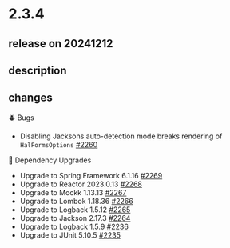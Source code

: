 # 2.3.4

## release on 20241212

## description

## changes

🪲 Bugs

* Disabling Jacksons auto-detection mode breaks rendering of <code>HalFormsOptions</code> <a href="https://github.com/spring-projects/spring-hateoas/issues/2260" data-hovercard-type="issue" data-hovercard-url="/spring-projects/spring-hateoas/issues/2260/hovercard">#2260</a>

🔨 Dependency Upgrades

* Upgrade to Spring Framework 6.1.16 <a href="https://github.com/spring-projects/spring-hateoas/issues/2269" data-hovercard-type="issue" data-hovercard-url="/spring-projects/spring-hateoas/issues/2269/hovercard">#2269</a>
* Upgrade to Reactor 2023.0.13 <a href="https://github.com/spring-projects/spring-hateoas/issues/2268" data-hovercard-type="issue" data-hovercard-url="/spring-projects/spring-hateoas/issues/2268/hovercard">#2268</a>
* Upgrade to Mockk 1.13.13 <a href="https://github.com/spring-projects/spring-hateoas/issues/2267" data-hovercard-type="issue" data-hovercard-url="/spring-projects/spring-hateoas/issues/2267/hovercard">#2267</a>
* Upgrade to Lombok 1.18.36 <a href="https://github.com/spring-projects/spring-hateoas/issues/2266" data-hovercard-type="issue" data-hovercard-url="/spring-projects/spring-hateoas/issues/2266/hovercard">#2266</a>
* Upgrade to Logback 1.5.12 <a href="https://github.com/spring-projects/spring-hateoas/issues/2265" data-hovercard-type="issue" data-hovercard-url="/spring-projects/spring-hateoas/issues/2265/hovercard">#2265</a>
* Upgrade to Jackson 2.17.3 <a href="https://github.com/spring-projects/spring-hateoas/issues/2264" data-hovercard-type="issue" data-hovercard-url="/spring-projects/spring-hateoas/issues/2264/hovercard">#2264</a>
* Upgrade to Logback 1.5.9 <a href="https://github.com/spring-projects/spring-hateoas/issues/2236" data-hovercard-type="issue" data-hovercard-url="/spring-projects/spring-hateoas/issues/2236/hovercard">#2236</a>
* Upgrade to JUnit 5.10.5 <a href="https://github.com/spring-projects/spring-hateoas/issues/2235" data-hovercard-type="issue" data-hovercard-url="/spring-projects/spring-hateoas/issues/2235/hovercard">#2235</a>


